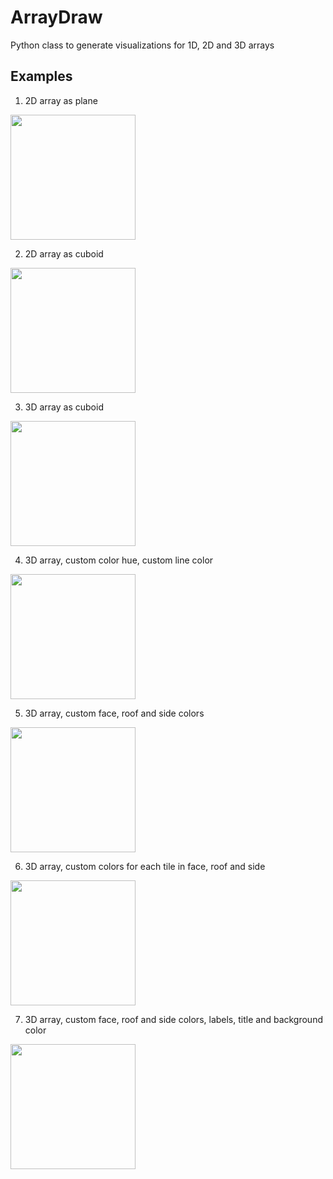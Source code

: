 # ArrayDraw
Python class to generate visualizations for 1D, 2D and 3D arrays

## Examples
1. 2D array as plane
<img src="https://user-images.githubusercontent.com/8238803/155902098-8df011cc-ebfc-466f-a7de-41d62fb1c766.svg" width="200">

2. 2D array as cuboid
<img src="https://user-images.githubusercontent.com/8238803/155902103-9f13a194-38dd-4655-a750-df621dd7eae6.svg" width="200">

3. 3D array as cuboid
<img src="https://user-images.githubusercontent.com/8238803/155902105-94c371b9-50b2-438b-b7c4-30a3082e63a2.svg" width="200">

4. 3D array, custom color hue, custom line color
<img src="https://user-images.githubusercontent.com/8238803/155902108-22d47e1e-b000-47d8-9bed-a14d1ec7001e.svg" width="200">

5. 3D array, custom face, roof and side colors
<img src="https://user-images.githubusercontent.com/8238803/155902109-592d6bb7-6ef6-4eb4-bb97-00eeb9d9252f.svg" width="200">

6. 3D array, custom colors for each tile in face, roof and side
<img src="https://user-images.githubusercontent.com/8238803/156004440-b017b37e-a429-4f34-91a2-61befdf5fdc5.svg" width="200">

7. 3D array, custom face, roof and side colors, labels, title and background color
<img src="https://user-images.githubusercontent.com/8238803/159132125-c318ba76-d11d-4d75-92e0-2fb050a6c463.svg" width="200">



